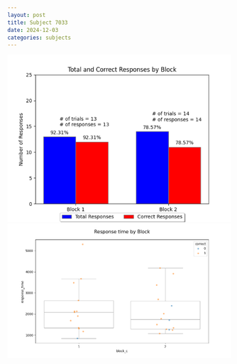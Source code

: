 ```yaml
---
layout: post
title: Subject 7033
date: 2024-12-03
categories: subjects
---
```


![](data/7033/run-20/7033_ATS_responses.png)
![](data/7033/run-20/7033_ATS_rt.png)
